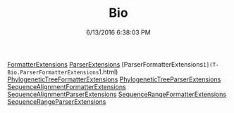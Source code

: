﻿---
title: Bio
date: 6/13/2016 6:38:03 PM
---

[FormatterExtensions](T-Bio.FormatterExtensions.html)
[ParserExtensions](T-Bio.ParserExtensions.html)
[ParserFormatterExtensions`1](T-Bio.ParserFormatterExtensions`1.html)
[PhylogeneticTreeFormatterExtensions](T-Bio.PhylogeneticTreeFormatterExtensions.html)
[PhylogeneticTreeParserExtensions](T-Bio.PhylogeneticTreeParserExtensions.html)
[SequenceAlignmentFormatterExtensions](T-Bio.SequenceAlignmentFormatterExtensions.html)
[SequenceAlignmentParserExtensions](T-Bio.SequenceAlignmentParserExtensions.html)
[SequenceRangeFormatterExtensions](T-Bio.SequenceRangeFormatterExtensions.html)
[SequenceRangeParserExtensions](T-Bio.SequenceRangeParserExtensions.html)
